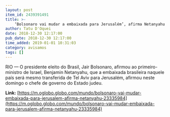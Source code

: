 ```yaml
---
layout: post
item_id: 2439391491
title: >-
    ‘Bolsonaro vai mudar a embaixada para Jerusalém’, afirma Netanyahu
author: Tatu D'Oquei
date: 2018-12-30 12:17:00
pub_date: 2018-12-30 12:17:00
time_added: 2019-01-01 10:31:03
category: avisamos
tags: []
---
```


RIO — O presidente eleito do Brasil, Jair Bolsonaro, afirmou ao primeiro-ministro de Israel, Benjamin Netanyahu, que a embaixada brasileira naquele país será mesmo transferida de Tel Aviv para Jerusalém, afirmou neste domingo o chefe de governo do Estado judeu.

**Link:** [https://m.oglobo.globo.com/mundo/bolsonaro-vai-mudar-embaixada-para-jerusalem-afirma-netanyahu-23335984](https://m.oglobo.globo.com/mundo/bolsonaro-vai-mudar-embaixada-para-jerusalem-afirma-netanyahu-23335984)

